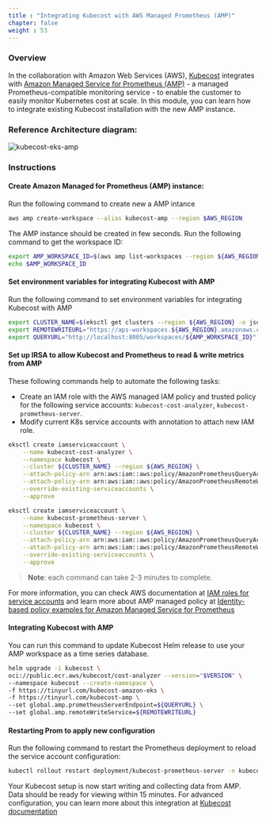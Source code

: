 ```yaml
---
title : "Integrating Kubecost with AWS Managed Prometheus (AMP)"
chapter: false
weight : 53
---
```

### Overview

In the collaboration with Amazon Web Services (AWS), [Kubecost](https://www.kubecost.com/) integrates with [Amazon Managed Service for Prometheus (AMP)](https://docs.aws.amazon.com/prometheus/index.html) - a managed Prometheus-compatible monitoring service - to enable the customer to easily monitor Kubernetes cost at scale. In this module, you can learn how to integrate existing Kubecost installation with the new AMP instance.

### Reference Architecture diagram:

![kubecost-eks-amp](/images/AWS-AMP-integ-architecture.png)

### Instructions

#### Create Amazon Managed for Prometheus (AMP) instance:

Run the following command to create new a AMP intance

```bash
aws amp create-workspace --alias kubecost-amp --region $AWS_REGION
```

The AMP instance should be created in few seconds. Run the following command to get the workspace ID:

```bash
export AMP_WORKSPACE_ID=$(aws amp list-workspaces --region ${AWS_REGION} --output json --query 'workspaces[?alias==`kubecost-amp`].workspaceId | [0]' | cut -d'"' -f 2)
echo $AMP_WORKSPACE_ID
```

#### Set environment variables for integrating Kubecost with AMP

Run the following command to set environment variables for integrating Kubecost with AMP

```bash
export CLUSTER_NAME=$(eksctl get clusters --region ${AWS_REGION} -o json | jq -r .[0].Name)
export REMOTEWRITEURL="https://aps-workspaces.${AWS_REGION}.amazonaws.com/workspaces/${AMP_WORKSPACE_ID}/api/v1/remote_write"
export QUERYURL="http://localhost:8005/workspaces/${AMP_WORKSPACE_ID}"
```

#### Set up IRSA to allow Kubecost and Prometheus to read & write metrics from AMP

These following commands help to automate the following tasks:
- Create an IAM role with the AWS managed IAM policy and trusted policy for the following service accounts: `kubecost-cost-analyzer`, `kubecost-prometheus-server`.
- Modify current K8s service accounts with annotation to attach new IAM role.

```bash
eksctl create iamserviceaccount \
    --name kubecost-cost-analyzer \
    --namespace kubecost \
    --cluster ${CLUSTER_NAME} --region ${AWS_REGION} \
    --attach-policy-arn arn:aws:iam::aws:policy/AmazonPrometheusQueryAccess \
    --attach-policy-arn arn:aws:iam::aws:policy/AmazonPrometheusRemoteWriteAccess \
    --override-existing-serviceaccounts \
    --approve
```

```bash
eksctl create iamserviceaccount \
    --name kubecost-prometheus-server \
    --namespace kubecost \
    --cluster ${CLUSTER_NAME} --region ${AWS_REGION} \
    --attach-policy-arn arn:aws:iam::aws:policy/AmazonPrometheusQueryAccess \
    --attach-policy-arn arn:aws:iam::aws:policy/AmazonPrometheusRemoteWriteAccess \
    --override-existing-serviceaccounts \
    --approve
```

> **Note**: each command can take 2-3 minutes to complete.

For more information, you can check AWS documentation at [IAM roles for service accounts](https://docs.aws.amazon.com/eks/latest/userguide/iam-roles-for-service-accounts.html) and learn more about AMP managed policy at [Identity-based policy examples for Amazon Managed Service for Prometheus](https://docs.aws.amazon.com/prometheus/latest/userguide/security_iam_id-based-policy-examples.html)

#### Integrating Kubecost with AMP

You can run this command to update Kubecost Helm release to use your AMP workspace as a time series database.

```bash
helm upgrade -i kubecost \
oci://public.ecr.aws/kubecost/cost-analyzer --version="$VERSION" \
--namespace kubecost --create-namespace \
-f https://tinyurl.com/kubecost-amazon-eks \
-f https://tinyurl.com/kubecost-amp \
--set global.amp.prometheusServerEndpoint=${QUERYURL} \
--set global.amp.remoteWriteService=${REMOTEWRITEURL}
```
#### Restarting Prom to apply new configuration

Run the following command to restart the Prometheus deployment to reload the service account configuration:

```bash
kubectl rollout restart deployment/kubecost-prometheus-server -n kubecost
```
Your Kubecost setup is now start writing and collecting data from AMP. Data should be ready for viewing within 15 minutes. For advanced configuration, you can learn more about this integration at [Kubecost documentation](https://guide.kubecost.com/hc/en-us/articles/4409859798679-Amazon-Managed-Service-for-Prometheus)
